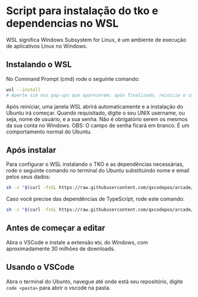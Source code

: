 # Script para instalação do tko e dependencias no WSL

WSL significa Windows Subsystem for Linux, é um ambiente de execução de aplicativos Linux no Windows.

## Instalando o WSL

No Command Prompt (cmd) rode o seguinte comando:

```bash
wsl --install
# Aperte sim nos pop-ups que aparecerem; após finalizado, reinicie o computador.
```

Após reiniciar, uma janela WSL abrirá automaticamente e a instalação do Ubuntu irá começar. Quando requisitado, digite o seu UNIX username, ou seja, nome de usuário, e a sua senha. Não é obrigatório serem os mesmos da sua conta no Windows.
OBS: O campo de senha ficará em branco. É um comportamento normal do Ubuntu.

## Após instalar

Para configurar o WSL instalando o TKO e as dependências necessárias, rode o seguinte comando no terminal do Ubuntu substituindo nome e email pelos seus dados:

```bash
sh -c "$(curl -fsSL https://raw.githubusercontent.com/qxcodepoo/arcade/refs/heads/master/wiki/git/wsl-configure.sh)" <nome> <email>
```

Caso você precise das dependências de TypeScript, rode este comando:

```bash
sh -c "$(curl -fsSL https://raw.githubusercontent.com/qxcodepoo/arcade/refs/heads/master/wiki/git/wsl-configure-ts.sh)"
```

## Antes de começar a editar

Abra o VSCode e instale a extensão `WSL` do Windows, com aproximadamente 30 milhões de downloads.

## Usando o VSCode

Abra o terminal do Ubunto, navegue até onde está seu repositório, digite `code <pasta>` para abrir o vscode na pasta.
